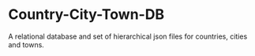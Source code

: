 # Country-City-Town-DB
A relational database and set of hierarchical json files for countries, cities and towns.
